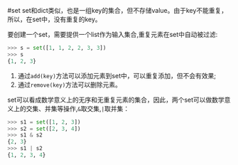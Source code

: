 #set
set和dict类似，也是一组key的集合，但不存储value。由于key不能重复，所以，在set中，没有重复的key。

要创建一个set，需要提供一个list作为输入集合,重复元素在set中自动被过滤:

```py
>>> s = set([1, 1, 2, 2, 3, 3])
>>> s
{1, 2, 3}
```

1. 通过`add(key)`方法可以添加元素到set中，可以重复添加，但不会有效果;
2. 通过`remove(key)`方法可以删除元素。

set可以看成数学意义上的无序和无重复元素的集合，因此，两个set可以做数学意义上的交集、并集等操作,`&`取交集,`|`取并集：
```py
>>> s1 = set([1, 2, 3])
>>> s2 = set([2, 3, 4])
>>> s1 & s2
{2, 3}
>>> s1 | s2
{1, 2, 3, 4}
```
